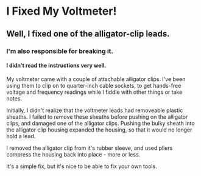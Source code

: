 # I Fixed My Voltmeter!
## Well, I fixed one of the alligator-clip leads. 
### I'm also responsible for breaking it.
#### I didn't read the instructions very well. 

My voltmeter came with a couple of attachable alligator clips. I've been using them to clip on to quarter-inch cable sockets, to get hands-free voltage and frequency readings while I fiddle with other things or take notes. 

Initially, I didn't realize that the voltmeter leads had removeable plastic sheaths. I failed to remove these sheaths before pushing on the alligator clips, and damaged one of the alligator clips. Pushing the bulky sheath into the alligator clip housing expanded the housing, so that it would no longer hold a lead. 

I removed the alligator clip from it's rubber sleeve, and used pliers compress the housing back into place - more or less. 

It's a simple fix, but it's nice to be able to fix your own tools. 
